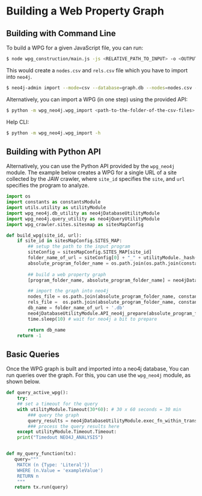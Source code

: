 # Building a Web Property Graph


## Building with Command Line

To build a WPG for a given JavaScript file, you can run:
```bash
$ node wpg_construction/main.js -js <RELATIVE_PATH_TO_INPUT> -o <OUTPUT_FOLDER_NAME>
```
This would create a `nodes.csv` and `rels.csv` file which you have to import into `neo4j`.
```bash
$ neo4j-admin import --mode=csv --database=graph.db --nodes=nodes.csv --relationships=rels.csv --delimiter='¿'
```

Alternatively, you can import a WPG (in one step) using the provided API:
```bash
$ python -m wpg_neo4j.wpg_import <path-to-the-folder-of-the-csv-files> --nodes=nodes.csv --edges=rels.csv
```
Help CLI:
```bash
$ python -m wpg_neo4j.wpg_import -h
```


## Building with Python API

Alternatively, you can use the Python API provided by the `wpg_neo4j` module. The example below creates a WPG for a single URL of a site collected by the JAW crawler, where `site_id` specifies the `site`, and `url` specifies the program to analyze.
```python
import os
import constants as constantsModule
import utils.utility as utilityModule
import wpg_neo4j.db_utility as neo4jDatabaseUtilityModule
import wpg_neo4j.query_utility as neo4jQueryUtilityModule
import wpg_crawler.sites.sitesmap as sitesMapConfig 

def build_wpg(site_id, url):
	if site_id in sitesMapConfig.SITES_MAP:
		## setup the path to the input program
		siteConfig = sitesMapConfig.SITES_MAP[site_id] 
		folder_name_of_url = siteConfig[0] + "_" + utilityModule._hash(url)
		absolute_program_folder_name = os.path.join(os.path.join(constantsModule.OUTPUT_NODES_RELS_PATH, siteConfig[0]), folder_name_of_url)
	
		## build a web property graph
		[program_folder_name, absolute_program_folder_name] = neo4jDatabaseUtilityModule.API_build_property_graph(site_id, url)

		## import the graph into neo4j
		nodes_file = os.path.join(absolute_program_folder_name, constantsModule.NODE_INPUT_FILE_NAME)
		rels_file =  os.path.join(absolute_program_folder_name, constantsModule.RELS_INPUT_FILE_NAME)
		db_name = folder_name_of_url + '.db'
		neo4jDatabaseUtilityModule.API_neo4j_prepare(absolute_program_folder_name)
		time.sleep(10) # wait for neo4j a bit to prepare

		return db_name
	return -1
```

## Basic Queries
Once the WPG graph is built and imported into a neo4j database, 
You can run queries over the graph.
For this, you can use the `wpg_neo4j` module, as shown below.

```python
def query_active_wpg():
    try:
	## set a timeout for the query
	with utilityModule.Timeout(30*60): # 30 x 60 seconds = 30 min 
	    ### query the graph
	    query_results = neo4jDatabaseUtilityModule.exec_fn_within_transaction(my_query_function)
	    ### process the query results here
    except utilityModule.Timeout.Timeout:
	print("Timedout NEO4J_ANALYSIS")


def my_query_function(tx):
   query="""
	MATCH (n {Type: 'Literal'})
	WHERE (n.Value = 'exampleValue')
	RETURN n
	"""
   return tx.run(query)
```
